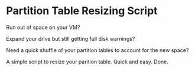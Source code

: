 # Partition Table Resizing Script

Run out of space on your VM?

Expand your drive but still getting full disk warnings?

Need a quick shuffle of your partition tables to account for the new space?


A simple script to resize your parition table. Quick and easy. Done.
